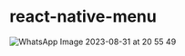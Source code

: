 # react-native-menu
![WhatsApp Image 2023-08-31 at 20 55 49](https://github.com/eliferkln/react-native-menu/assets/73136159/946f3a6d-2bd4-4b26-a2b1-0d59c5ac76d6)
